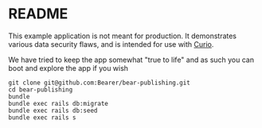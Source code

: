 # README

This example application is not meant for production. It demonstrates various data security flaws, and is intended for use with [Curio](https://curio.sh).

We have tried to keep the app somewhat "true to life" and as such you can boot and explore the app if you wish

```
git clone git@github.com:Bearer/bear-publishing.git
cd bear-publishing
bundle
bundle exec rails db:migrate
bundle exec rails db:seed
bundle exec rails s
```
